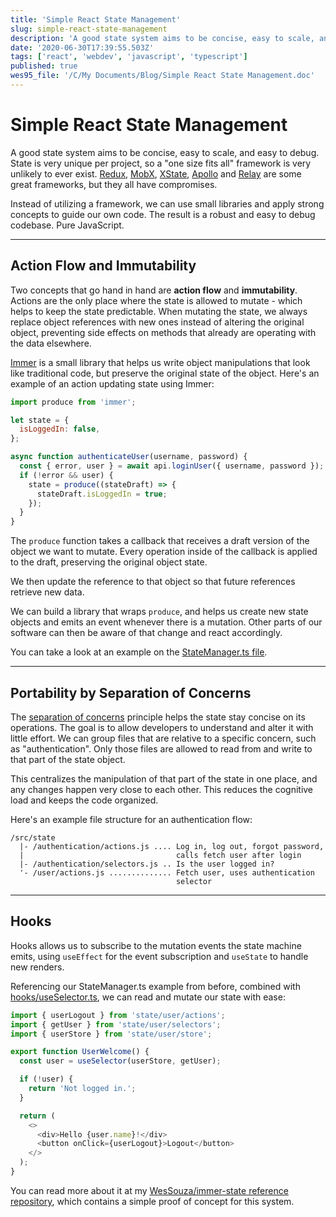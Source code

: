 ```yaml
---
title: 'Simple React State Management'
slug: simple-react-state-management
description: 'A good state system aims to be concise, easy to scale, and easy to debug. State is very unique per pr...'
date: '2020-06-30T17:39:55.503Z'
tags: ['react', 'webdev', 'javascript', 'typescript']
published: true
wes95_file: '/C/My Documents/Blog/Simple React State Management.doc'
---
```


# Simple React State Management

A good state system aims to be concise, easy to scale, and easy to debug. State is very unique per project, so a "one size fits all" framework is very unlikely to ever exist. [Redux](https://redux.js.org/), [MobX](https://mobx.js.org/README.html), [XState](https://github.com/statelyai/xstate), [Apollo](https://www.apollographql.com/) and [Relay](https://relay.dev/) are some great frameworks, but they all have compromises.

Instead of utilizing a framework, we can use small libraries and apply strong concepts to guide our own code. The result is a robust and easy to debug codebase. Pure JavaScript.

---

## Action Flow and Immutability

Two concepts that go hand in hand are **action flow** and **immutability**. Actions are the only place where the state is allowed to mutate - which helps to keep the state predictable. When mutating the state, we always replace object references with new ones instead of altering the original object, preventing side effects on methods that already are operating with the data elsewhere.

[Immer](https://immerjs.github.io/immer) is a small library that helps us write object manipulations that look like traditional code, but preserve the original state of the object. Here's an example of an action updating state using Immer:

```js
import produce from 'immer';

let state = {
  isLoggedIn: false,
};

async function authenticateUser(username, password) {
  const { error, user } = await api.loginUser({ username, password });
  if (!error && user) {
    state = produce((stateDraft) => {
      stateDraft.isLoggedIn = true;
    });
  }
}
```

The `produce` function takes a callback that receives a draft version of the object we want to mutate. Every operation inside of the callback is applied to the draft, preserving the original object state.

We then update the reference to that object so that future references retrieve new data.

We can build a library that wraps `produce`, and helps us create new state objects and emits an event whenever there is a mutation. Other parts of our software can then be aware of that change and react accordingly.

You can take a look at an example on the [StateManager.ts file](https://github.com/WesSouza/immer-state/blob/master/src/StateManager.ts).

---

## Portability by Separation of Concerns

The [separation of concerns](https://en.wikipedia.org/wiki/Separation_of_concerns) principle helps the state stay concise on its operations. The goal is to allow developers to understand and alter it with little effort. We can group files that are relative to a specific concern, such as "authentication". Only those files are allowed to read from and write to that part of the state object.

This centralizes the manipulation of that part of the state in one place, and any changes happen very close to each other. This reduces the cognitive load and keeps the code organized.

Here's an example file structure for an authentication flow:

```
/src/state
  |- /authentication/actions.js .... Log in, log out, forgot password,
  |                                  calls fetch user after login
  |- /authentication/selectors.js .. Is the user logged in?
  '- /user/actions.js .............. Fetch user, uses authentication
                                     selector
```

---

## Hooks

Hooks allows us to subscribe to the mutation events the state machine emits, using `useEffect` for the event subscription and `useState` to handle new renders.

Referencing our StateManager.ts example from before, combined with [hooks/useSelector.ts](https://github.com/WesSouza/immer-state/blob/master/src/hooks/useSelector.ts), we can read and mutate our state with ease:

```js
import { userLogout } from 'state/user/actions';
import { getUser } from 'state/user/selectors';
import { userStore } from 'state/user/store';

export function UserWelcome() {
  const user = useSelector(userStore, getUser);

  if (!user) {
    return 'Not logged in.';
  }

  return (
    <>
      <div>Hello {user.name}!</div>
      <button onClick={userLogout}>Logout</button>
    </>
  );
}
```

You can read more about it at my [WesSouza/immer-state reference repository](https://github.com/WesSouza/immer-state), which contains a simple proof of concept for this system.

